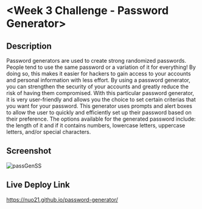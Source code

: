 # <Week 3 Challenge - Password Generator>

## Description

Password generators are used to create strong randomized passwords. People tend to use the same password or a variation of it for everything! By doing so, this makes it easier for hackers to gain access to your accounts and personal information with less effort. By using a password generator, you can strengthen the security of your accounts and greatly reduce the risk of having them compromised. With this particular password generator, it is very user-friendly and allows you the choice to set certain criterias that you want for your password. This generator uses prompts and alert boxes to allow the user to quickly and efficiently set up their password based on their preference. The options available for the generated password include: the length of it and if it contains numbers, lowercase letters, uppercase letters, and/or special characters.

## Screenshot

![passGenSS](https://user-images.githubusercontent.com/111789697/191157293-30ad2d4d-9ce1-4f31-b86d-91e6166c3fb7.png)

## Live Deploy Link

https://nuo21.github.io/password-generator/
